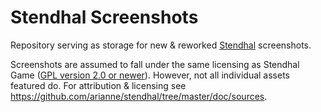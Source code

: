 
# Stendhal Screenshots

Repository serving as storage for new & reworked [Stendhal](https://stendhalgame.org/) screenshots.

Screenshots are assumed to fall under the same licensing as Stendhal Game
([GPL version 2.0 or newer](LICENSE.txt)). However, not all individual assets featured do. For
attribution & licensing see https://github.com/arianne/stendhal/tree/master/doc/sources.
